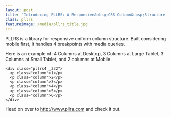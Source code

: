 ```yaml
---
layout: post
title: 'Introducing PLLRS: A Responsive&nbsp;CSS Column&nbsp;Structure'
class: pllrs
featureimage: /media/pllrs_title.jpg
---
```


PLLRS is a library for responsive uniform column structure. Built considering mobile first, It handles 4 breakpoints with media queries. 

Here is an example of: 4 Columns at Desktop, 3 Columns at Large Tablet, 3 Columns at Small Tablet, and 2 columns at Mobile

    <div class="pllrs4 _332">
      <p class="column">1</p>
      <p class="column">2</p>
      <p class="column">3</p>
      <p class="column">4</p>
      <p class="column">5</p>
      <p class="column">6</p>
    </div>

Head on over to <a href="http://www.pllrs.com" target="_blank">http://www.pllrs.com</a> and check it out.
